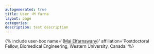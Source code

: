 ```yaml
---
autogenerated: true
title: User ›M farna
layout: page
categories: 
description: test description
---
```


{% include user-box name='([Mai Elfarnawany](mailto:mai.elfarnawany@gmail.com))' affiliation='Postdoctoral Fellow, Biomedical Engineering, Western University, Canada' %}
